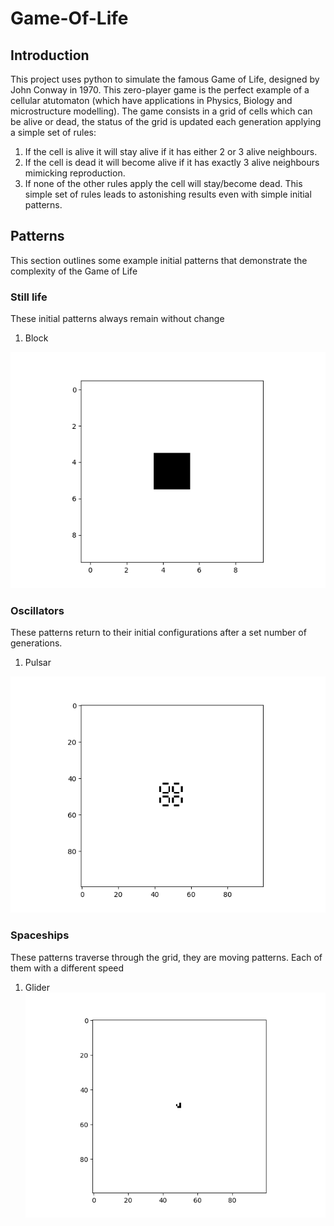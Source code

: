 # Game-Of-Life
## Introduction
This project uses python to simulate the famous Game of Life, designed by John Conway in 1970. This zero-player game is the perfect example of a cellular atutomaton (which have applications in Physics, Biology and microstructure modelling).
The game consists in a grid of cells which can be alive or dead, the status of the grid is updated each generation applying a simple set of rules:
1. If the cell is alive it will stay alive if it has either 2 or 3 alive neighbours.
2. If the cell is dead it will become alive if it has exactly 3 alive neighbours mimicking reproduction.
3. If none of the other rules apply the cell will stay/become dead.
This simple set of rules leads to astonishing results even with simple initial patterns.

## Patterns
This section outlines some example initial patterns that demonstrate the complexity of the Game of Life
### Still life
These initial patterns always remain without change
1. Block


![](results/Pictures/Block_pattern.png?raw=true "Block")

### Oscillators
These patterns return to their initial configurations after a set number of generations.
1. Pulsar

![](results/Pictures/pulsar_pattern.png?raw=true "Pulsar")

### Spaceships
These patterns traverse through the grid, they are moving patterns. Each of them with a different speed

1. Glider
![](results/Pictures/Glider_Pattern.png?raw=true "Glider")
